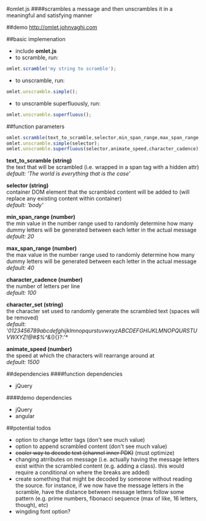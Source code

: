 #omlet.js
####scrambles a message and then unscrambles it in a meaningful and satisfying manner

##demo
http://omlet.johnvaghi.com

##basic implemenation
- include **omlet.js**
- to scramble, run:
```javascript
omlet.scramble('my string to scramble');
```
- to unscramble, run:
```javascript
omlet.unscramble.simple();
```
- to unscramble superfluously, run:
```javascript
omlet.unscramble.superfluous();
```

##function parameters
```javascript
omlet.scramble(text_to_scramble,selector,min_span_range,max_span_range,character_cadence,character_set);
omlet.unscramble.simple(selector);
omlet.unscramble.superfluous(selector,animate_speed,character_cadence); 
```
**text_to_scramble (string)**  
the text that will be scrambled (i.e. wrapped in a span tag with a hidden attr)  
*default: 'The world is everything that is the case'*

**selector (string)**  
container DOM element that the scrambled content will be added to (will replace any existing content within container)  
*default: 'body'*

**min_span_range (number)**  
the min value in the number range used to randomly determine how many dummy letters will be generated between each letter in the actual message  
*default: 20*

**max_span_range (number)**  
the max value in the number range used to randomly determine how many dummy letters will be generated between each letter in the actual message  
*default: 40*

**character_cadence (number)**  
the number of letters per line  
*default: 100*

**character_set (string)**  
the character set used to randomly generate the scrambled text (spaces will be removed)  
*default:  '0123456789abcdefghijklmnopqurstuvwxyzABCDEFGHIJKLMNOPQURSTUVWXYZ!@#$%^&*(){}?:'*

**animate_speed (number)**  
the speed at which the characters will rearrange around at  
*default:  1500*

##dependencies
####function dependencies
- jQuery

####demo dependencies
- jQuery
- angular

##potential todos
- option to change letter tags (don't see much value)
- option to append scrambled content (don't see much value)
- ~~cooler way to decode text (channel inner PDK)~~ (must optimize)
- changing atrributes on message (i.e. actually having the message letters exist within the scrambled content (e.g. adding a class). this would require a conditional on where the breaks are added)
- create something that might be decoded by someone without reading the source. for instance, if we now have the message letters in the scramble, have the distance between message letters follow some pattern (e.g. prime numbers, fibonacci sequence (max of like, 16 letters, though), etc)
- wingding font option?
